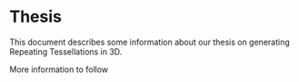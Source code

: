 # Thesis
This document describes some information about our thesis
on generating Repeating Tessellations in 3D.

More information to follow
